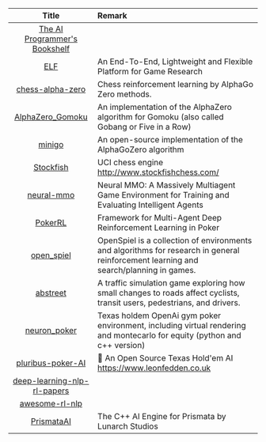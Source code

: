 | Title | Remark |
| :----: | :---- |
| [The AI Programmer's Bookshelf](http://alumni.media.mit.edu/~jorkin/aibooks.html)|
|[ELF](https://github.com/facebookresearch/ELF)|An End-To-End, Lightweight and Flexible Platform for Game Research|
|[chess-alpha-zero](https://github.com/Zeta36/chess-alpha-zero)|Chess reinforcement learning by AlphaGo Zero methods.|
|[AlphaZero_Gomoku](https://github.com/junxiaosong/AlphaZero_Gomoku)|An implementation of the AlphaZero algorithm for Gomoku (also called Gobang or Five in a Row)|
|[minigo](https://github.com/tensorflow/minigo)|An open-source implementation of the AlphaGoZero algorithm|
|[Stockfish](https://github.com/official-stockfish/Stockfish)|UCI chess engine http://www.stockfishchess.com/|
|[neural-mmo](https://github.com/openai/neural-mmo)|Neural MMO: A Massively Multiagent Game Environment for Training and Evaluating Intelligent Agents|
|[PokerRL](https://github.com/EricSteinberger/PokerRL)|Framework for Multi-Agent Deep Reinforcement Learning in Poker|
|[open_spiel](https://github.com/deepmind/open_spiel)|OpenSpiel is a collection of environments and algorithms for research in general reinforcement learning and search/planning in games.|
|[abstreet](https://github.com/dabreegster/abstreet)|A traffic simulation game exploring how small changes to roads affect cyclists, transit users, pedestrians, and drivers.|
|[neuron_poker](https://github.com/dickreuter/neuron_poker)|Texas holdem OpenAi gym poker environment, including virtual rendering and montecarlo for equity (python and c++ version)|
|[pluribus-poker-AI](https://github.com/fedden/pluribus-poker-AI)|🤖 An Open Source Texas Hold'em AI https://www.leonfedden.co.uk|
|[deep-learning-nlp-rl-papers](https://github.com/madrugado/deep-learning-nlp-rl-papers)|
|[awesome-rl-nlp](https://github.com/adityathakker/awesome-rl-nlp)|
|[PrismataAI](https://github.com/davechurchill/PrismataAI)|The C++ AI Engine for Prismata by Lunarch Studios|






